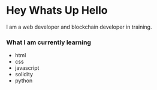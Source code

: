 
# Hey Whats Up Hello

I am a web developer and blockchain developer in training.

### What I am currently learning
- html
- css 
- javascript
- solidity
- python